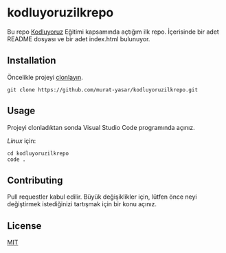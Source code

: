 # kodluyoruzilkrepo
Bu repo [Kodluyoruz](https://kodluyoruz.org/) Eğitimi kapsamında açtığım ilk repo. İçerisinde bir adet README dosyası ve bir adet index.html bulunuyor.

## Installation
Öncelikle projeyi [clonlayın](https://github.com/murat-yasar/kodluyoruzilkrepo).

`git clone https://github.com/murat-yasar/kodluyoruzilkrepo.git`

## Usage
Projeyi clonladıktan sonda Visual Studio Code programında açınız.

*Linux* için:

```
cd kodluyoruzilkrepo
code .
```
## Contributing
Pull requestler kabul edilir. Büyük değişiklikler için, lütfen önce neyi değiştirmek istediğinizi tartışmak için bir konu açınız.

## License
[MIT](https://opensource.org/license/mit/)
